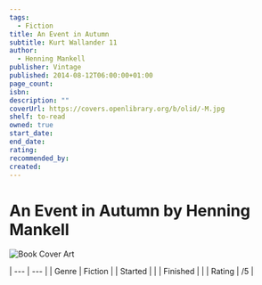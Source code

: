 ```yaml
---
tags:
  - Fiction
title: An Event in Autumn
subtitle: Kurt Wallander 11
author:
  - Henning Mankell
publisher: Vintage
published: 2014-08-12T06:00:00+01:00
page_count: 
isbn: 
description: ""
coverUrl: https://covers.openlibrary.org/b/olid/-M.jpg
shelf: to-read
owned: true
start_date: 
end_date: 
rating: 
recommended_by: 
created: 
---
```


# An Event in Autumn by Henning Mankell

![Book Cover Art](https://covers.openlibrary.org/b/olid/-M.jpg)


| --- | --- |
| Genre | Fiction |
| Started |  |
| Finished |  |
| Rating | /5 |


